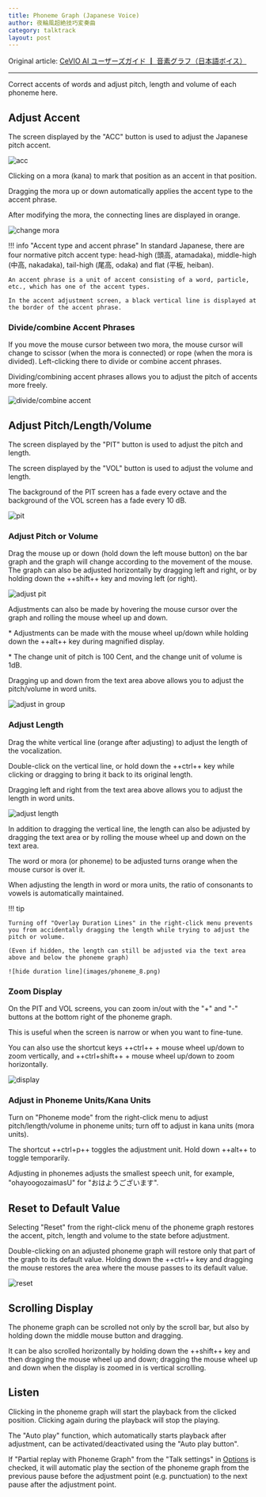 ```yaml
---
title: Phoneme Graph (Japanese Voice)
author: 夜輪風超絶技巧変奏曲
category: talktrack
layout: post
---
```

Original article: [CeVIO AI ユーザーズガイド ┃ 音素グラフ（日本語ボイス）](https://cevio.jp/guide/cevio_ai/talktrack/phoneme/)

---

Correct accents of words and adjust pitch, length and volume of each phoneme here.

## Adjust Accent

The screen displayed by the "ACC" button is used to adjust the Japanese pitch accent.

![acc](images/phoneme_1.png)

Clicking on a mora (kana) to mark that position as an accent in that position.

Dragging the mora up or down automatically applies the accent type to the accent phrase.

After modifying the mora, the connecting lines are displayed in orange.

![change mora](images/phoneme_2.png)

!!! info "Accent type and accent phrase"
    In standard Japanese, there are four normative pitch accent type: head-high (頭高, atamadaka), middle-high (中高, nakadaka), tail-high (尾高, odaka) and flat (平板, heiban).

    An accent phrase is a unit of accent consisting of a word, particle, etc., which has one of the accent types.

    In the accent adjustment screen, a black vertical line is displayed at the border of the accent phrase.

### Divide/combine Accent Phrases

If you move the mouse cursor between two mora, the mouse cursor will change to scissor (when the mora is connected) or rope (when the mora is divided). Left-clicking there to divide or combine accent phrases.

Dividing/combining accent phrases allows you to adjust the pitch of accents more freely.

![divide/combine accent](images/phoneme_3.png)

## Adjust Pitch/Length/Volume

The screen displayed by the "PIT" button is used to adjust the pitch and length.

The screen displayed by the "VOL" button is used to adjust the volume and length.

The background of the PIT screen has a fade every octave and the background of the VOL screen has a fade every 10 dB.

![pit](images/phoneme_4.png)

### Adjust Pitch or Volume

Drag the mouse up or down (hold down the left mouse button) on the bar graph and the graph will change according to the movement of the mouse. The graph can also be adjusted horizontally by dragging left and right, or by holding down the ++shift++ key and moving left (or right).

![adjust pit](images/phoneme_5.png)

Adjustments can also be made by hovering the mouse cursor over the graph and rolling the mouse wheel up and down.

\* Adjustments can be made with the mouse wheel up/down while holding down the ++alt++ key during magnified display.

\* The change unit of pitch is 100 Cent, and the change unit of volume is 1dB.

Dragging up and down from the text area above allows you to adjust the pitch/volume in word units.

![adjust in group](images/phoneme_6.png)

### Adjust Length

Drag the white vertical line (orange after adjusting) to adjust the length of the vocalization.

Double-click on the vertical line, or hold down the ++ctrl++ key while clicking or dragging to bring it back to its original length.

Dragging left and right from the text area above allows you to adjust the length in word units.

![adjust length](images/phoneme_7.png)

In addition to dragging the vertical line, the length can also be adjusted by dragging the text area or by rolling the mouse wheel up and down on the text area.

The word or mora (or phoneme) to be adjusted turns orange when the mouse cursor is over it.

When adjusting the length in word or mora units, the ratio of consonants to vowels is automatically maintained.

!!! tip

    Turning off "Overlay Duration Lines" in the right-click menu prevents you from accidentally dragging the length while trying to adjust the pitch or volume. 
    
    (Even if hidden, the length can still be adjusted via the text area above and below the phoneme graph)

    ![hide duration line](images/phoneme_8.png)

### Zoom Display

On the PIT and VOL screens, you can zoom in/out with the "+" and "-" buttons at the bottom right of the phoneme graph.

This is useful when the screen is narrow or when you want to fine-tune.

You can also use the shortcut keys ++ctrl++ + mouse wheel up/down to zoom vertically, and ++ctrl+shift++ + mouse wheel up/down to zoom horizontally.

![display](images/phoneme_9.png)

### Adjust in Phoneme Units/Kana Units

Turn on "Phoneme mode" from the right-click menu to adjust pitch/length/volume in phoneme units; turn off to adjust in kana units (mora units).

The shortcut ++ctrl+p++ toggles the adjustment unit. Hold down ++alt++ to toggle temporarily.

Adjusting in phonemes adjusts the smallest speech unit, for example, "ohayoogozaimasU" for "おはようございます".

## Reset to Default Value

Selecting "Reset" from the right-click menu of the phoneme graph restores the accent, pitch, length and volume to the state before adjustment.

Double-clicking on an adjusted phoneme graph will restore only that part of the graph to its default value. Holding down the ++ctrl++ key and dragging the mouse restores the area where the mouse passes to its default value.

![reset](images/phoneme_10.png)

## Scrolling Display

The phoneme graph can be scrolled not only by the scroll bar, but also by holding down the middle mouse button and dragging.

It can be also scrolled horizontally by holding down the ++shift++ key and then dragging the mouse wheel up and down; dragging the mouse wheel up and down when the display is zoomed in is vertical scrolling.

## Listen

Clicking in the phoneme graph will start the playback from the clicked position. Clicking again during the playback will stop the playing.

The "Auto play" function, which automatically starts playback after adjustment, can be activated/deactivated using the "Auto play button".

If "Partial replay with Phoneme Graph" from the "Talk settings" in [Options](../../option/option) is checked, it will automatic play the section of the phoneme graph from the previous pause before the adjustment point (e.g. punctuation) to the next pause after the adjustment point.
